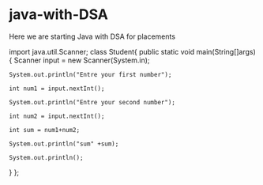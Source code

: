 # java-with-DSA
Here we are starting Java with DSA for placements

import java.util.Scanner;
class Student{
public static void main(String[]args){
    Scanner input = new Scanner(System.in);

    System.out.println("Entre your first number");
    
    int num1 = input.nextInt();

    System.out.println("Entre your second number");

    int num2 = input.nextInt();

    int sum = num1+num2;

    System.out.println("sum" +sum);

    System.out.println();

    
   
}
};
